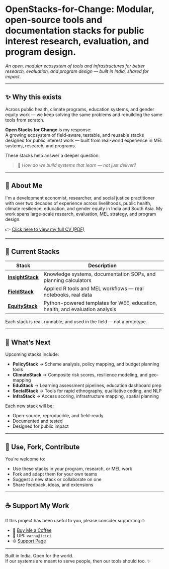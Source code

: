 # OpenStacks-for-Change: Modular, open-source tools and documentation stacks for public interest research, evaluation, and program design.

*An open, modular ecosystem of tools and infrastructures for better research, evaluation, and program design — built in India, shared for impact.*

---

## ✨ Why this exists

Across public health, climate programs, education systems, and gender equity work — we keep solving the same problems and rebuilding the same tools from scratch.

**Open Stacks for Change** is my response:  
A growing ecosystem of field-aware, testable, and reusable stacks designed for public interest work — built from real-world experience in MEL systems, research, and programs.

These stacks help answer a deeper question:
> 🧩 *How do we build systems that learn — not just deliver?*

---

## 📄 About Me

I'm a development economist, researcher, and social justice practitioner with over two decades of experience across livelihoods, public health, climate resilience, education, and gender equity in India and South Asia. My work spans large-scale research, evaluation, MEL strategy, and program design.

👉 [Click here to view my full CV (PDF)](cv/varna-sri-raman-cv.pdf)

---

## 🌱 Current Stacks

| Stack | Description |
|-------|-------------|
| [**InsightStack**](https://github.com/Varnasr/InsightStack) | Knowledge systems, documentation SOPs, and planning calculators |
| [**FieldStack**](https://github.com/Varnasr/FieldStack) | Applied R tools and MEL workflows — real notebooks, real data |
| [**EquityStack**](https://github.com/Varnasr/EquityStack) | Python-powered templates for WEE, education, health, and evaluation analysis |

Each stack is real, runnable, and used in the field — not a prototype.

---

## 🔭 What’s Next

Upcoming stacks include:

- **PolicyStack** → Scheme analysis, policy mapping, and budget planning tools  
- **ClimateStack** → Composite risk scores, resilience modeling, and geo-mapping  
- **EduStack** → Learning assessment pipelines, education dashboard prep  
- **SocialStack** → Tools for rapid ethnography, qualitative coding, and NLP  
- **InfraStack** → Access scoring, infrastructure mapping, spatial planning  

Each new stack will be:
- Open-source, reproducible, and field-ready  
- Documented and tested  
- Designed for public impact

---

## 🤝 Use, Fork, Contribute

You're welcome to:
- Use these stacks in your program, research, or MEL work  
- Fork and adapt them for your own teams  
- Suggest a new stack or collaborate on one  
- Share feedback, ideas, and extensions

---

## ☕ Support My Work

If this project has been useful to you, please consider supporting it:

- 💖 [Buy Me a Coffee](https://buymeacoffee.com/varnasra)
- 📱 UPI: `varna@icici`
- 🌐 [Support Page](https://varnasr.github.io/OpenStacks-for-Change/support.html)


---

Built in India. Open for the world.  
If our systems are meant to serve people, then our tools should too. ✨
